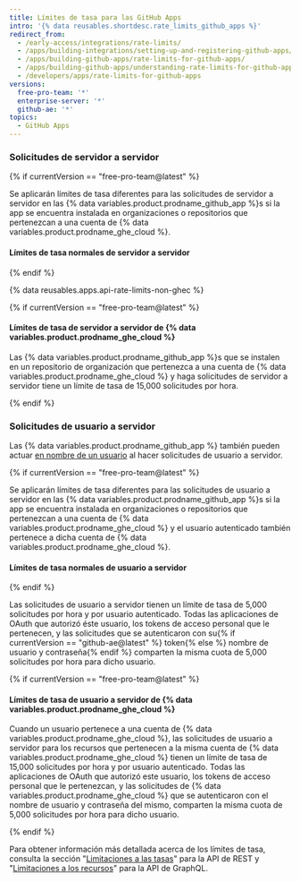 ```yaml
---
title: Límites de tasa para las GitHub Apps
intro: '{% data reusables.shortdesc.rate_limits_github_apps %}'
redirect_from:
  - /early-access/integrations/rate-limits/
  - /apps/building-integrations/setting-up-and-registering-github-apps/about-rate-limits-for-github-apps/
  - /apps/building-github-apps/rate-limits-for-github-apps/
  - /apps/building-github-apps/understanding-rate-limits-for-github-apps
  - /developers/apps/rate-limits-for-github-apps
versions:
  free-pro-team: '*'
  enterprise-server: '*'
  github-ae: '*'
topics:
  - GitHub Apps
---
```


### Solicitudes de servidor a servidor

{% if currentVersion == "free-pro-team@latest" %}

Se aplicarán límites de tasa diferentes para las solicitudes de servidor a servidor en las {% data variables.product.prodname_github_app %}s si la app se encuentra instalada en organizaciones o repositorios que pertenezcan a una cuenta de {% data variables.product.prodname_ghe_cloud %}.

#### Límites de tasa normales de servidor a servidor

{% endif %}

{% data reusables.apps.api-rate-limits-non-ghec %}

{% if currentVersion == "free-pro-team@latest" %}

#### Límites de tasa de servidor a servidor de {% data variables.product.prodname_ghe_cloud %}

Las {% data variables.product.prodname_github_app %}s que se instalen en un repositorio de organización que pertenezca a una cuenta de {% data variables.product.prodname_ghe_cloud %} y haga solicitudes de servidor a servidor tiene un límite de tasa de 15,000 solicitudes por hora.

{% endif %}

### Solicitudes de usuario a servidor

Las {% data variables.product.prodname_github_app %} también pueden actuar [en nombre de un usuario](/apps/building-github-apps/identifying-and-authorizing-users-for-github-apps/#identifying-and-authorizing-users-for-github-apps) al hacer solicitudes de usuario a servidor.

{% if currentVersion == "free-pro-team@latest" %}

Se aplicarán límites de tasa diferentes para las solicitudes de usuario a servidor en las {% data variables.product.prodname_github_app %}s si la app se encuentra instalada en organizaciones o repositorios que pertenezcan a una cuenta de {% data variables.product.prodname_ghe_cloud %} y el usuario autenticado también pertenece a dicha cuenta de {% data variables.product.prodname_ghe_cloud %}.

#### Límites de tasa normales de usuario a servidor

{% endif %}

Las solicitudes de usuario a servidor tienen un límite de tasa de 5,000 solicitudes por hora y por usuario autenticado. Todas las aplicaciones de OAuth que autorizó éste usuario, los tokens de acceso personal que le pertenecen, y las solicitudes que se autenticaron con su{% if currentVersion == "github-ae@latest" %} token{% else %} nombre de usuario y contraseña{% endif %} comparten la misma cuota de 5,000 solicitudes por hora para dicho usuario.

{% if currentVersion == "free-pro-team@latest" %}

#### Límites de tasa de usuario a servidor de {% data variables.product.prodname_ghe_cloud %}

Cuando un usuario pertenece a una cuenta de {% data variables.product.prodname_ghe_cloud %}, las solicitudes de usuario a servidor para los recursos que pertenecen a la misma cuenta de {% data variables.product.prodname_ghe_cloud %} tienen un límite de tasa de 15,000 solicitudes por hora y por usuario autenticado. Todas las aplicaciones de OAuth que autorizó este usuario, los tokens de acceso personal que le pertenezcan, y las solicitudes de {% data variables.product.prodname_ghe_cloud %} que se autenticaron con el nombre de usuario y contraseña del mismo, comparten la misma cuota de 5,000 solicitudes por hora para dicho usuario.

{% endif %}

Para obtener información más detallada acerca de los límites de tasa, consulta la sección "[Limitaciones a las tasas](/rest/overview/resources-in-the-rest-api#rate-limiting)" para la API de REST y "[Limitaciones a los recursos](/graphql/overview/resource-limitations)" para la API de GraphQL.
